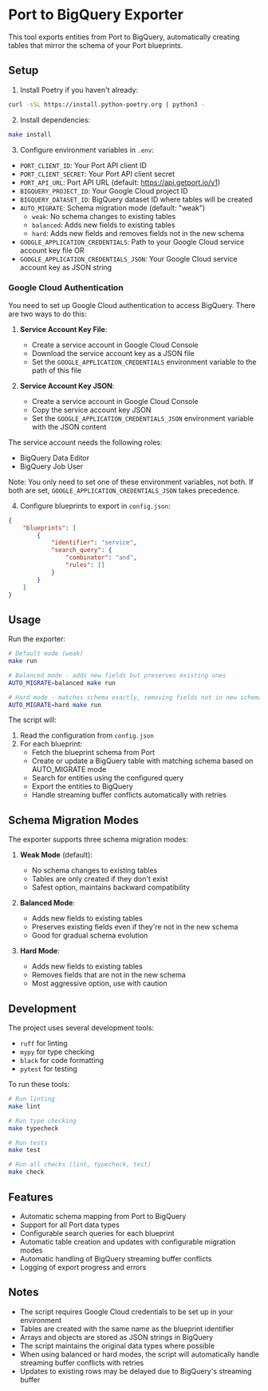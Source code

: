 # Port to BigQuery Exporter

This tool exports entities from Port to BigQuery, automatically creating tables that mirror the schema of your Port blueprints.

## Setup

1. Install Poetry if you haven't already:
```bash
curl -sSL https://install.python-poetry.org | python3 -
```

2. Install dependencies:
```bash
make install
```

3. Configure environment variables in `.env`:
- `PORT_CLIENT_ID`: Your Port API client ID
- `PORT_CLIENT_SECRET`: Your Port API client secret
- `PORT_API_URL`: Port API URL (default: https://api.getport.io/v1)
- `BIGQUERY_PROJECT_ID`: Your Google Cloud project ID
- `BIGQUERY_DATASET_ID`: BigQuery dataset ID where tables will be created
- `AUTO_MIGRATE`: Schema migration mode (default: "weak")
  - `weak`: No schema changes to existing tables
  - `balanced`: Adds new fields to existing tables
  - `hard`: Adds new fields and removes fields not in the new schema
- `GOOGLE_APPLICATION_CREDENTIALS`: Path to your Google Cloud service account key file
  OR
- `GOOGLE_APPLICATION_CREDENTIALS_JSON`: Your Google Cloud service account key as JSON string

### Google Cloud Authentication

You need to set up Google Cloud authentication to access BigQuery. There are two ways to do this:

1. **Service Account Key File**:
   - Create a service account in Google Cloud Console
   - Download the service account key as a JSON file
   - Set the `GOOGLE_APPLICATION_CREDENTIALS` environment variable to the path of this file

2. **Service Account Key JSON**:
   - Create a service account in Google Cloud Console
   - Copy the service account key JSON
   - Set the `GOOGLE_APPLICATION_CREDENTIALS_JSON` environment variable with the JSON content

The service account needs the following roles:
- BigQuery Data Editor
- BigQuery Job User

Note: You only need to set one of these environment variables, not both. If both are set, `GOOGLE_APPLICATION_CREDENTIALS_JSON` takes precedence.

4. Configure blueprints to export in `config.json`:
```json
{
    "blueprints": [
        {
            "identifier": "service",
            "search_query": {
                "combinator": "and",
                "rules": []
            }
        }
    ]
}
```

## Usage

Run the exporter:
```bash
# Default mode (weak)
make run

# Balanced mode - adds new fields but preserves existing ones
AUTO_MIGRATE=balanced make run

# Hard mode - matches schema exactly, removing fields not in new schema
AUTO_MIGRATE=hard make run
```

The script will:
1. Read the configuration from `config.json`
2. For each blueprint:
   - Fetch the blueprint schema from Port
   - Create or update a BigQuery table with matching schema based on AUTO_MIGRATE mode
   - Search for entities using the configured query
   - Export the entities to BigQuery
   - Handle streaming buffer conflicts automatically with retries

## Schema Migration Modes

The exporter supports three schema migration modes:

1. **Weak Mode** (default):
   - No schema changes to existing tables
   - Tables are only created if they don't exist
   - Safest option, maintains backward compatibility

2. **Balanced Mode**:
   - Adds new fields to existing tables
   - Preserves existing fields even if they're not in the new schema
   - Good for gradual schema evolution

3. **Hard Mode**:
   - Adds new fields to existing tables
   - Removes fields that are not in the new schema
   - Most aggressive option, use with caution

## Development

The project uses several development tools:
- `ruff` for linting
- `mypy` for type checking
- `black` for code formatting
- `pytest` for testing

To run these tools:
```bash
# Run linting
make lint

# Run type checking
make typecheck

# Run tests
make test

# Run all checks (lint, typecheck, test)
make check
```

## Features

- Automatic schema mapping from Port to BigQuery
- Support for all Port data types
- Configurable search queries for each blueprint
- Automatic table creation and updates with configurable migration modes
- Automatic handling of BigQuery streaming buffer conflicts
- Logging of export progress and errors

## Notes

- The script requires Google Cloud credentials to be set up in your environment
- Tables are created with the same name as the blueprint identifier
- Arrays and objects are stored as JSON strings in BigQuery
- The script maintains the original data types where possible
- When using balanced or hard modes, the script will automatically handle streaming buffer conflicts with retries
- Updates to existing rows may be delayed due to BigQuery's streaming buffer 